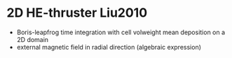 # 2D HE-thruster Liu2010
- Boris-leapfrog time integration with cell volweight mean deposition on a 2D domain
- external magnetic field in radial direction (algebraic expression)
